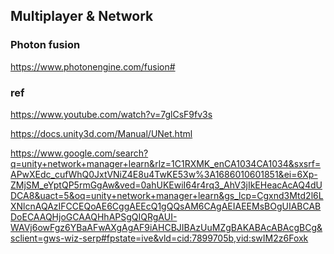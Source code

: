## Multiplayer & Network

### Photon fusion
https://www.photonengine.com/fusion#


### ref
https://www.youtube.com/watch?v=7glCsF9fv3s

https://docs.unity3d.com/Manual/UNet.html

https://www.google.com/search?q=unity+network+manager+learn&rlz=1C1RXMK_enCA1034CA1034&sxsrf=APwXEdc_cufWhQ0JxtVNiZ4E8u4TwKE53w%3A1686010601851&ei=6Xp-ZMjSM_eYptQP5rmGgAw&ved=0ahUKEwiI64r4rq3_AhV3jIkEHeacAcAQ4dUDCA8&uact=5&oq=unity+network+manager+learn&gs_lcp=Cgxnd3Mtd2l6LXNlcnAQAzIFCCEQoAE6CggAEEcQ1gQQsAM6CAgAEIAEEMsBOgUIABCABDoECAAQHjoGCAAQHhAPSgQIQRgAUI-WAVj6owFgz6YBaAFwAXgAgAF9iAHCBJIBAzUuMZgBAKABAcABAcgBCg&sclient=gws-wiz-serp#fpstate=ive&vld=cid:7899705b,vid:swIM2z6Foxk
